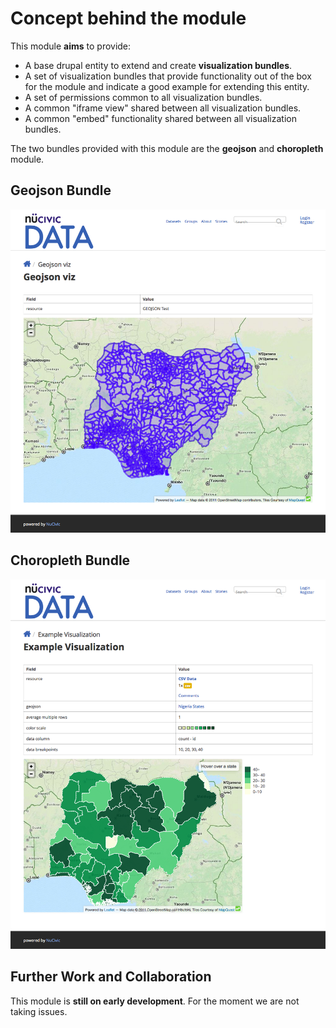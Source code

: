# Concept behind the module

This module **aims** to provide:

+ A base drupal entity to extend and create **visualization bundles**.
+ A set of visualization bundles that provide functionality out of the box for the module and indicate a good example for extending this entity.
+ A set of permissions common to all visualization bundles.
+ A common "iframe view" shared between all visualization bundles.
+ A common "embed" functionality shared between all visualization bundles.

The two bundles provided with this module are the **geojson** and **choropleth** module.

## Geojson Bundle

![](images/geojson.png)

## Choropleth Bundle

![](images/choropleth.png)

## Further Work and Collaboration

This module is **still on early development**. For the moment we are not taking issues.
